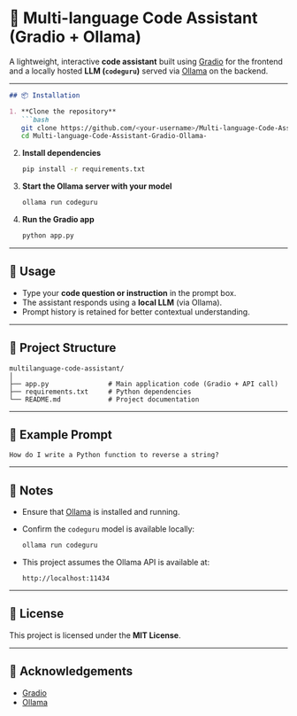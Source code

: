 
# 🧠 Multi-language Code Assistant (Gradio + Ollama)

A lightweight, interactive **code assistant** built using [Gradio](https://www.gradio.app/) for the frontend and a locally hosted **LLM (`codeguru`)** served via [Ollama](https://ollama.com/) on the backend.

---
````markdown
## 📦 Installation

1. **Clone the repository**
   ```bash
   git clone https://github.com/<your-username>/Multi-language-Code-Assistant-Gradio-Ollama-.git
   cd Multi-language-Code-Assistant-Gradio-Ollama-
````

2. **Install dependencies**

   ```bash
   pip install -r requirements.txt
   ```

3. **Start the Ollama server with your model**

   ```bash
   ollama run codeguru
   ```

4. **Run the Gradio app**

   ```bash
   python app.py
   ```

---

## 🧪 Usage

* Type your **code question or instruction** in the prompt box.
* The assistant responds using a **local LLM** (via Ollama).
* Prompt history is retained for better contextual understanding.

---

## 📁 Project Structure

```
multilanguage-code-assistant/
│
├── app.py               # Main application code (Gradio + API call)
├── requirements.txt     # Python dependencies
└── README.md            # Project documentation
```

---

## 💬 Example Prompt

```text
How do I write a Python function to reverse a string?
```

---

## 🔧 Notes

* Ensure that [Ollama](https://ollama.com/) is installed and running.
* Confirm the `codeguru` model is available locally:

  ```bash
  ollama run codeguru
  ```
* This project assumes the Ollama API is available at:

  ```
  http://localhost:11434
  ```

---

## 📜 License

This project is licensed under the **MIT License**.

---

## 🙌 Acknowledgements

* [Gradio](https://www.gradio.app/)
* [Ollama](https://www.ollama.com/)

```

